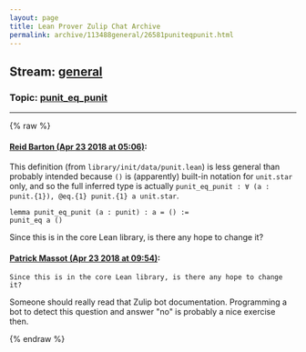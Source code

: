 ```yaml
---
layout: page
title: Lean Prover Zulip Chat Archive 
permalink: archive/113488general/26581puniteqpunit.html
---
```


## Stream: [general](index.html)
### Topic: [punit_eq_punit](26581puniteqpunit.html)

---


{% raw %}
#### [ Reid Barton (Apr 23 2018 at 05:06)](https://leanprover.zulipchat.com/#narrow/stream/113488-general/topic/punit_eq_punit/near/125550617):
This definition (from `library/init/data/punit.lean`) is less general than probably intended because `()` is (apparently) built-in notation for `unit.star` only, and so the full inferred type is actually `punit_eq_punit : ∀ (a : punit.{1}), @eq.{1} punit.{1} a unit.star`.
```lean
lemma punit_eq_punit (a : punit) : a = () :=
punit_eq a ()
```
Since this is in the core Lean library, is there any hope to change it?

#### [ Patrick Massot (Apr 23 2018 at 09:54)](https://leanprover.zulipchat.com/#narrow/stream/113488-general/topic/punit_eq_punit/near/125558322):
```quote
Since this is in the core Lean library, is there any hope to change it?
```
Someone should really read that Zulip bot documentation. Programming a bot to detect this question and answer "no" is probably a nice exercise then.


{% endraw %}
